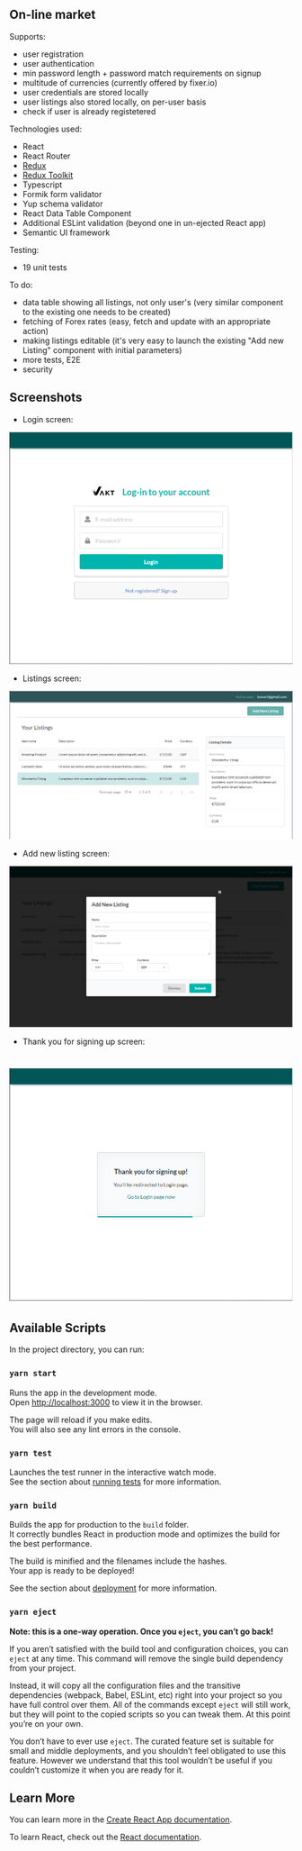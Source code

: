 ## On-line market
Supports:
- user registration
- user authentication
- min password length + password match requirements on signup
- multitude of currencies (currently offered by fixer.io)
- user credentials are stored locally
- user listings also stored locally, on per-user basis
- check if user is already registetered

Technologies used:
- React
- React Router
- [Redux](https://redux.js.org/)
- [Redux Toolkit](https://redux-toolkit.js.org/)
- Typescript
- Formik form validator
- Yup schema validator
- React Data Table Component
- Additional ESLint validation (beyond one in un-ejected React app)
- Semantic UI framework

Testing:
- 19 unit tests

To do:
- data table showing all listings, not only user's (very similar component to the existing one needs to be created)
- fetching of Forex rates (easy, fetch and update with an appropriate action)
- making listings editable (it's very easy to launch the existing "Add new Listing" component with initial parameters)
- more tests, E2E
- security

## Screenshots

- Login screen:

![Login screen](./screenshots/login.png)

- Listings screen:

![Listings screen](./screenshots/listings.png)

- Add new listing screen:

![Add new listing screen](./screenshots/newListing.png)

- Thank you for signing up screen:

![Thank you for signing up screen](./screenshots/thankYou.png)
========================================================

## Available Scripts

In the project directory, you can run:

### `yarn start`

Runs the app in the development mode.<br />
Open [http://localhost:3000](http://localhost:3000) to view it in the browser.

The page will reload if you make edits.<br />
You will also see any lint errors in the console.

### `yarn test`

Launches the test runner in the interactive watch mode.<br />
See the section about [running tests](https://facebook.github.io/create-react-app/docs/running-tests) for more information.

### `yarn build`

Builds the app for production to the `build` folder.<br />
It correctly bundles React in production mode and optimizes the build for the best performance.

The build is minified and the filenames include the hashes.<br />
Your app is ready to be deployed!

See the section about [deployment](https://facebook.github.io/create-react-app/docs/deployment) for more information.

### `yarn eject`

**Note: this is a one-way operation. Once you `eject`, you can’t go back!**

If you aren’t satisfied with the build tool and configuration choices, you can `eject` at any time. This command will remove the single build dependency from your project.

Instead, it will copy all the configuration files and the transitive dependencies (webpack, Babel, ESLint, etc) right into your project so you have full control over them. All of the commands except `eject` will still work, but they will point to the copied scripts so you can tweak them. At this point you’re on your own.

You don’t have to ever use `eject`. The curated feature set is suitable for small and middle deployments, and you shouldn’t feel obligated to use this feature. However we understand that this tool wouldn’t be useful if you couldn’t customize it when you are ready for it.

## Learn More

You can learn more in the [Create React App documentation](https://facebook.github.io/create-react-app/docs/getting-started).

To learn React, check out the [React documentation](https://reactjs.org/).
